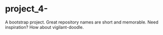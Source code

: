 # project_4-
A bootstrap project. Great repository names are short and memorable. Need inspiration? How about vigilant-doodle.
